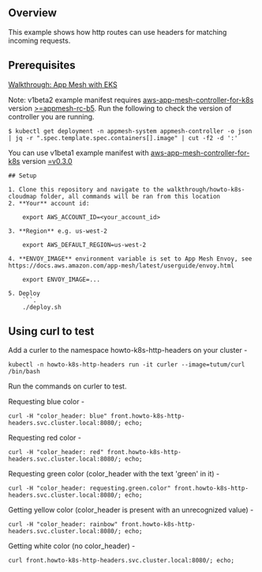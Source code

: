 ## Overview
This example shows how http routes can use headers for matching incoming requests.

## Prerequisites
[Walkthrough: App Mesh with EKS](../eks/)

Note: v1beta2 example manifest requires [aws-app-mesh-controller-for-k8s](https://github.com/aws/aws-app-mesh-controller-for-k8s) version [>=appmesh-rc-b5](https://github.com/aws/aws-app-mesh-controller-for-k8s/blob/master/CHANGELOG.md). Run the following to check the version of controller you are running.
```
$ kubectl get deployment -n appmesh-system appmesh-controller -o json  | jq -r ".spec.template.spec.containers[].image" | cut -f2 -d ':'
```

You can use v1beta1 example manifest with [aws-app-mesh-controller-for-k8s](https://github.com/aws/aws-app-mesh-controller-for-k8s) version [=v0.3.0](https://github.com/aws/aws-app-mesh-controller-for-k8s/blob/master/CHANGELOG.md#v030)

```
## Setup

1. Clone this repository and navigate to the walkthrough/howto-k8s-cloudmap folder, all commands will be ran from this location
2. **Your** account id:

    export AWS_ACCOUNT_ID=<your_account_id>

3. **Region** e.g. us-west-2

    export AWS_DEFAULT_REGION=us-west-2

4. **ENVOY_IMAGE** environment variable is set to App Mesh Envoy, see https://docs.aws.amazon.com/app-mesh/latest/userguide/envoy.html

    export ENVOY_IMAGE=...

5. Deploy
    ```.
    ./deploy.sh
```
   
## Using curl to test

Add a curler to the namespace howto-k8s-http-headers on your cluster -
```
kubectl -n howto-k8s-http-headers run -it curler --image=tutum/curl /bin/bash
```

Run the commands on curler to test.

Requesting blue color -
```
curl -H "color_header: blue" front.howto-k8s-http-headers.svc.cluster.local:8080/; echo;
```

Requesting red color -
```
curl -H "color_header: red" front.howto-k8s-http-headers.svc.cluster.local:8080/; echo;
```

Requesting green color (color_header with the text 'green' in it) -
```
curl -H "color_header: requesting.green.color" front.howto-k8s-http-headers.svc.cluster.local:8080/; echo;
```

Getting yellow color (color_header is present with an unrecognized value) -
```
curl -H "color_header: rainbow" front.howto-k8s-http-headers.svc.cluster.local:8080/; echo;
```

Getting white color (no color_header) -
```
curl front.howto-k8s-http-headers.svc.cluster.local:8080/; echo;
```
